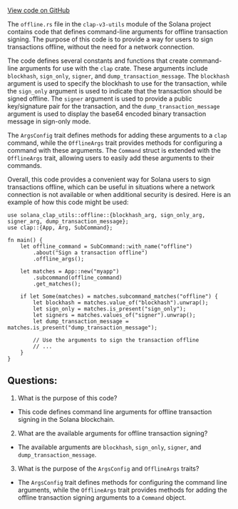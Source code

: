 [View code on GitHub](https://github.com/solana-labs/solana/blob/master/clap-v3-utils/src/offline.rs)

The `offline.rs` file in the `clap-v3-utils` module of the Solana project contains code that defines command-line arguments for offline transaction signing. The purpose of this code is to provide a way for users to sign transactions offline, without the need for a network connection. 

The code defines several constants and functions that create command-line arguments for use with the `clap` crate. These arguments include `blockhash`, `sign_only`, `signer`, and `dump_transaction_message`. The `blockhash` argument is used to specify the blockhash to use for the transaction, while the `sign_only` argument is used to indicate that the transaction should be signed offline. The `signer` argument is used to provide a public key/signature pair for the transaction, and the `dump_transaction_message` argument is used to display the base64 encoded binary transaction message in sign-only mode.

The `ArgsConfig` trait defines methods for adding these arguments to a `clap` command, while the `OfflineArgs` trait provides methods for configuring a command with these arguments. The `Command` struct is extended with the `OfflineArgs` trait, allowing users to easily add these arguments to their commands.

Overall, this code provides a convenient way for Solana users to sign transactions offline, which can be useful in situations where a network connection is not available or when additional security is desired. Here is an example of how this code might be used:

```
use solana_clap_utils::offline::{blockhash_arg, sign_only_arg, signer_arg, dump_transaction_message};
use clap::{App, Arg, SubCommand};

fn main() {
    let offline_command = SubCommand::with_name("offline")
        .about("Sign a transaction offline")
        .offline_args();

    let matches = App::new("myapp")
        .subcommand(offline_command)
        .get_matches();

    if let Some(matches) = matches.subcommand_matches("offline") {
        let blockhash = matches.value_of("blockhash").unwrap();
        let sign_only = matches.is_present("sign_only");
        let signers = matches.values_of("signer").unwrap();
        let dump_transaction_message = matches.is_present("dump_transaction_message");

        // Use the arguments to sign the transaction offline
        // ...
    }
}
```
## Questions: 
 1. What is the purpose of this code?
- This code defines command line arguments for offline transaction signing in the Solana blockchain.

2. What are the available arguments for offline transaction signing?
- The available arguments are `blockhash`, `sign_only`, `signer`, and `dump_transaction_message`.

3. What is the purpose of the `ArgsConfig` and `OfflineArgs` traits?
- The `ArgsConfig` trait defines methods for configuring the command line arguments, while the `OfflineArgs` trait provides methods for adding the offline transaction signing arguments to a `Command` object.